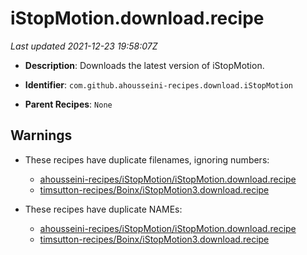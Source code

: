 # iStopMotion.download.recipe

_Last updated 2021-12-23 19:58:07Z_

- **Description**: Downloads the latest version of iStopMotion.

- **Identifier**: `com.github.ahousseini-recipes.download.iStopMotion`

- **Parent Recipes**: `None`

## Warnings

- These recipes have duplicate filenames, ignoring numbers:
    - [ahousseini-recipes/iStopMotion/iStopMotion.download.recipe](/autopkg-dupe-tracker/ahousseini-recipes/iStopMotion/iStopMotion.download.recipe)
    - [timsutton-recipes/Boinx/iStopMotion3.download.recipe](/autopkg-dupe-tracker/timsutton-recipes/Boinx/iStopMotion3.download.recipe)

- These recipes have duplicate NAMEs:
    - [ahousseini-recipes/iStopMotion/iStopMotion.download.recipe](/autopkg-dupe-tracker/ahousseini-recipes/iStopMotion/iStopMotion.download.recipe)
    - [timsutton-recipes/Boinx/iStopMotion3.download.recipe](/autopkg-dupe-tracker/timsutton-recipes/Boinx/iStopMotion3.download.recipe)
